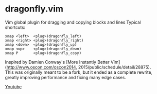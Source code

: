 # dragonfly.vim

Vim global plugin for dragging and copying blocks and lines
Typical shortcuts:

```
xmap <left>  <plug>(dragonfly_left)
xmap <right> <plug>(dragonfly_right)
xmap <down>  <plug>(dragonfly_up)
xmap <up>    <plug>(dragonfly_down)
xmap P       <plug>(dragonfly_copy)
```

Inspired by Damien Conway's [More Instantly Better Vim](http://www.oscon.com/oscon2014, 2015/public/schedule/detail/28875). This was originally meant to be a fork, but it ended as a complete rewrite, greatly improving performance and fixing many edge cases.

[Youtube](https://www.youtube.com/watch?v=aHm36-na4-4)
